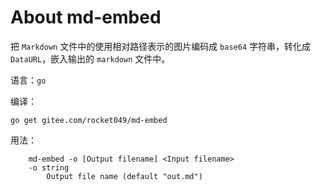 # About md-embed
把 `Markdown` 文件中的使用相对路径表示的图片编码成 `base64` 字符串，转化成`DataURL`，嵌入输出的 `markdown` 文件中。

语言：`go`

编译：

    go get gitee.com/rocket049/md-embed

用法：

```
	md-embed -o [Output filename] <Input filename>
	-o string
		Output file name (default "out.md")
```